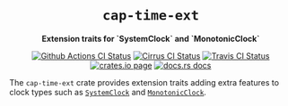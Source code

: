 <div align="center">
  <h1><code>cap-time-ext</code></h1>

  <p>
    <strong>Extension traits for `SystemClock` and `MonotonicClock`</strong>
  </p>

  <p>
    <a href="https://github.com/bytecodealliance/cap-std/actions?query=workflow%3ACI"><img src="https://github.com/bytecodealliance/cap-std/workflows/CI/badge.svg" alt="Github Actions CI Status" /></a>
    <a href="https://cirrus-ci.com/github/bytecodealliance/cap-std"><img src="https://api.cirrus-ci.com/github/bytecodealliance/cap-std.svg" alt="Cirrus CI Status" /></a>
    <a href="https://travis-ci.com/bytecodealliance/cap-std"><img src="https://travis-ci.com/bytecodealliance/cap-std.svg?branch=main" alt="Travis CI Status" /></a>
    <a href="https://crates.io/crates/cap-time-ext"><img src="https://img.shields.io/crates/v/cap-time-ext.svg" alt="crates.io page" /></a>
    <a href="https://docs.rs/cap-time-ext"><img src="https://docs.rs/cap-time-ext/badge.svg" alt="docs.rs docs" /></a>
  </p>
</div>

The `cap-time-ext` crate provides extension traits adding extra features
to clock types such as [`SystemClock`] and [`MonotonicClock`].

[`SystemClock`]: https://docs.rs/cap-std/latest/cap_std/time/struct.SystemClock.html
[`MonotonicClock`]: https://docs.rs/cap-std/latest/cap_std/time/struct.MonotonicClock.html
